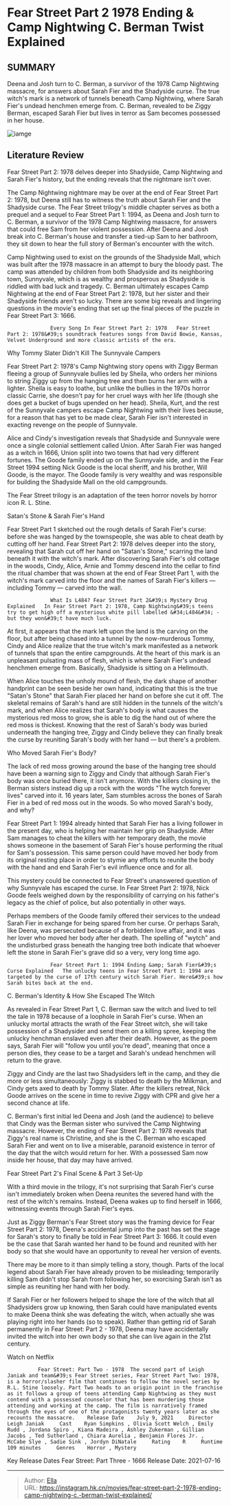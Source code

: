# Fear Street Part 2 1978 Ending &amp; Camp Nightwing C. Berman Twist Explained


## SUMMARY 



  Deena and Josh turn to C. Berman, a survivor of the 1978 Camp Nightwing massacre, for answers about Sarah Fier and the Shadyside curse.   The true witch&#39;s mark is a network of tunnels beneath Camp Nightwing, where Sarah Fier&#39;s undead henchmen emerge from.   C. Berman, revealed to be Ziggy Berman, escaped Sarah Fier but lives in terror as Sam becomes possessed in her house.  

![iamge](https://static1.srcdn.com/wordpress/wp-content/uploads/2021/07/Fear-Street-Part-2-Deena.jpg)

## Literature Review

Fear Street Part 2: 1978 delves deeper into Shadyside, Camp Nightwing and Sarah Fier&#39;s history, but the ending reveals that the nightmare isn&#39;t over.




The Camp Nightwing nightmare may be over at the end of Fear Street Part 2: 1978, but Deena still has to witness the truth about Sarah Fier and the Shadyside curse. The Fear Street trilogy&#39;s middle chapter serves as both a prequel and a sequel to Fear Street Part 1: 1994, as Deena and Josh turn to C. Berman, a survivor of the 1978 Camp Nightwing massacre, for answers that could free Sam from her violent possession. After Deena and Josh break into C. Berman&#39;s house and transfer a tied-up Sam to her bathroom, they sit down to hear the full story of Berman&#39;s encounter with the witch.




Camp Nightwing used to exist on the grounds of the Shadyside Mall, which was built after the 1978 massacre in an attempt to bury the bloody past. The camp was attended by children from both Shadyside and its neighboring town, Sunnyvale, which is as wealthy and prosperous as Shadyside is riddled with bad luck and tragedy. C. Berman ultimately escapes Camp Nightwing at the end of Fear Street Part 2: 1978, but her sister and their Shadyside friends aren&#39;t so lucky. There are some big reveals and lingering questions in the movie&#39;s ending that set up the final pieces of the puzzle in Fear Street Part 3: 1666.

                  Every Song In Fear Street Part 2: 1978   Fear Street Part 2: 1978&#39;s soundtrack features songs from David Bowie, Kansas, Velvet Underground and more classic artists of the era.   


 Why Tommy Slater Didn&#39;t Kill The Sunnyvale Campers 
         




Fear Street Part 2: 1978&#39;s Camp Nightwing story opens with Ziggy Berman fleeing a group of Sunnyvale bullies led by Sheila, who orders her minions to string Ziggy up from the hanging tree and then burns her arm with a lighter. Sheila is easy to loathe, but unlike the bullies in the 1970s horror classic Carrie, she doesn&#39;t pay for her cruel ways with her life (though she does get a bucket of bugs upended on her head). Sheila, Kurt, and the rest of the Sunnyvale campers escape Camp Nightwing with their lives because, for a reason that has yet to be made clear, Sarah Fier isn&#39;t interested in exacting revenge on the people of Sunnyvale.

Alice and Cindy&#39;s investigation reveals that Shadyside and Sunnyvale were once a single colonial settlement called Union. After Sarah Fier was hanged as a witch in 1666, Union split into two towns that had very different fortunes. The Goode family ended up on the Sunnyvale side, and in the Fear Street 1994 setting Nick Goode is the local sheriff, and his brother, Will Goode, is the mayor. The Goode family is very wealthy and was responsible for building the Shadyside Mall on the old campgrounds.






The Fear Street trilogy is an adaptation of the teen horror novels by horror icon R. L. Stine.






 Satan&#39;s Stone &amp; Sarah Fier&#39;s Hand 
          

Fear Street Part 1 sketched out the rough details of Sarah Fier&#39;s curse: before she was hanged by the townspeople, she was able to cheat death by cutting off her hand. Fear Street Part 2: 1978 delves deeper into the story, revealing that Sarah cut off her hand on &#34;Satan&#39;s Stone,&#34; scarring the land beneath it with the witch&#39;s mark. After discovering Sarah Fier&#39;s old cottage in the woods, Cindy, Alice, Arnie and Tommy descend into the cellar to find the ritual chamber that was shown at the end of Fear Street Part 1, with the witch&#39;s mark carved into the floor and the names of Sarah Fier&#39;s killers — including Tommy — carved into the wall.




                  What Is L484? Fear Street Part 2&#39;s Mystery Drug Explained   In Fear Street Part 2: 1978, Camp Nightwing&#39;s teens try to get high off a mysterious white pill labelled &#34;L484&#34; - but they won&#39;t have much luck.   

At first, it appears that the mark left upon the land is the carving on the floor, but after being chased into a tunnel by the now-murderous Tommy, Cindy and Alice realize that the true witch&#39;s mark manifested as a network of tunnels that span the entire campgrounds. At the heart of this mark is an unpleasant pulsating mass of flesh, which is where Sarah Fier&#39;s undead henchmen emerge from. Basically, Shadyside is sitting on a Hellmouth.

When Alice touches the unholy mound of flesh, the dark shape of another handprint can be seen beside her own hand, indicating that this is the true &#34;Satan&#39;s Stone&#34; that Sarah Fier placed her hand on before she cut it off. The skeletal remains of Sarah&#39;s hand are still hidden in the tunnels of the witch&#39;s mark, and when Alice realizes that Sarah&#39;s body is what causes the mysterious red moss to grow, she is able to dig the hand out of where the red moss is thickest. Knowing that the rest of Sarah&#39;s body was buried underneath the hanging tree, Ziggy and Cindy believe they can finally break the curse by reuniting Sarah&#39;s body with her hand — but there&#39;s a problem.






 Who Moved Sarah Fier&#39;s Body? 
          

The lack of red moss growing around the base of the hanging tree should have been a warning sign to Ziggy and Cindy that although Sarah Fier&#39;s body was once buried there, it isn&#39;t anymore. With the killers closing in, the Berman sisters instead dig up a rock with the words &#34;The wytch forever lives&#34; carved into it. 16 years later, Sam stumbles across the bones of Sarah Fier in a bed of red moss out in the woods. So who moved Sarah&#39;s body, and why?

Fear Street Part 1: 1994 already hinted that Sarah Fier has a living follower in the present day, who is helping her maintain her grip on Shadyside. After Sam manages to cheat the killers with her temporary death, the movie shows someone in the basement of Sarah Fier&#39;s house performing the ritual for Sam&#39;s possession. This same person could have moved her body from its original resting place in order to stymie any efforts to reunite the body with the hand and end Sarah Fier&#39;s evil influence once and for all.




This mystery could be connected to Fear Street&#39;s unanswered question of why Sunnyvale has escaped the curse. In Fear Street Part 2: 1978, Nick Goode feels weighed down by the responsibility of carrying on his father&#39;s legacy as the chief of police, but also potentially in other ways.

Perhaps members of the Goode family offered their services to the undead Sarah Fier in exchange for being spared from her curse. Or perhaps Sarah, like Deena, was persecuted because of a forbidden love affair, and it was her lover who moved her body after her death. The spelling of &#34;wytch&#34; and the undisturbed grass beneath the hanging tree both indicate that whoever left the stone in Sarah Fier&#39;s grave did so a very, very long time ago.

                  Fear Street Part 1: 1994 Ending &amp; Sarah Fier&#39;s Curse Explained   The unlucky teens in Fear Street Part 1: 1994 are targeted by the curse of 17th century witch Sarah Fier. Here&#39;s how Sarah bites back at the end.   



 C. Berman&#39;s Identity &amp; How She Escaped The Witch 
          




As revealed in Fear Street Part 1, C. Berman saw the witch and lived to tell the tale in 1978 because of a loophole in Sarah Fier&#39;s curse. When an unlucky mortal attracts the wrath of the Fear Street witch, she will take possession of a Shadysider and send them on a killing spree, keeping the unlucky henchman enslaved even after their death. However, as the poem says, Sarah Fier will &#34;follow you until you&#39;re dead&#34;, meaning that once a person dies, they cease to be a target and Sarah&#39;s undead henchmen will return to the grave.

Ziggy and Cindy are the last two Shadysiders left in the camp, and they die more or less simultaneously: Ziggy is stabbed to death by the Milkman, and Cindy gets axed to death by Tommy Slater. After the killers retreat, Nick Goode arrives on the scene in time to revive Ziggy with CPR and give her a second chance at life.

C. Berman&#39;s first initial led Deena and Josh (and the audience) to believe that Cindy was the Berman sister who survived the Camp Nightwing massacre. However, the ending of Fear Street Part 2: 1978 reveals that Ziggy&#39;s real name is Christine, and she is the C. Berman who escaped Sarah Fier and went on to live a miserable, paranoid existence in terror of the day that the witch would return for her. With a possessed Sam now inside her house, that day may have arrived.






 Fear Street Part 2&#39;s Final Scene &amp; Part 3 Set-Up 
          

With a third movie in the trilogy, it&#39;s not surprising that Sarah Fier&#39;s curse isn&#39;t immediately broken when Deena reunites the severed hand with the rest of the witch&#39;s remains. Instead, Deena wakes up to find herself in 1666, witnessing events through Sarah Fier&#39;s eyes.

Just as Ziggy Berman&#39;s Fear Street story was the framing device for Fear Street Part 2: 1978, Deena&#39;s accidental jump into the past has set the stage for Sarah&#39;s story to finally be told in Fear Street Part 3: 1666. It could even be the case that Sarah wanted her hand to be found and reunited with her body so that she would have an opportunity to reveal her version of events.

There may be more to it than simply telling a story, though. Parts of the local legend about Sarah Fier have already proven to be misleading; temporarily killing Sam didn&#39;t stop Sarah from following her, so exorcising Sarah isn&#39;t as simple as reuniting her hand with her body.




If Sarah Fier or her followers helped to shape the lore of the witch that all Shadysiders grow up knowing, then Sarah could have manipulated events to make Deena think she was defeating the witch, when actually she was playing right into her hands (so to speak). Rather than getting rid of Sarah permanently in Fear Street: Part 2 - 1978, Deena may have accidentally invited the witch into her own body so that she can live again in the 21st century.

Watch on Netflix

              Fear Street: Part Two - 1978  The second part of Leigh Janiak and team&#39;s Fear Street series, Fear Street Part Two: 1978, is a horror/slasher film that continues to follow the novel series by R.L. Stine loosely. Part Two heads to an origin point in the franchise as it follows a group of teens attending Camp Nightwing as they must contend with a possessed counselor that has been murdering those attending and working at the camp. The film is narratively framed through the eyes of one of the protagonists twenty years later as she recounts the massacre.    Release Date    July 9, 2021     Director    Leigh Janiak     Cast    Ryan Simpkins , Olivia Scott Welch , Emily Rudd , Jordana Spiro , Kiana Madeira , Ashley Zukerman , Gillian Jacobs , Ted Sutherland , Chiara Aurelia , Benjamin Flores Jr. , McCabe Slye , Sadie Sink , Jordyn DiNatale     Rating    R     Runtime    109 minutes     Genres    Horror , Mystery      

  Key Release Dates              Fear Street: Part Three - 1666 Release Date: 2021-07-16      

---

> Author: [Ella](https://instagram.hk.cn/)  
> URL: https://instagram.hk.cn/movies/fear-street-part-2-1978-ending-camp-nightwing-c.-berman-twist-explained/  

